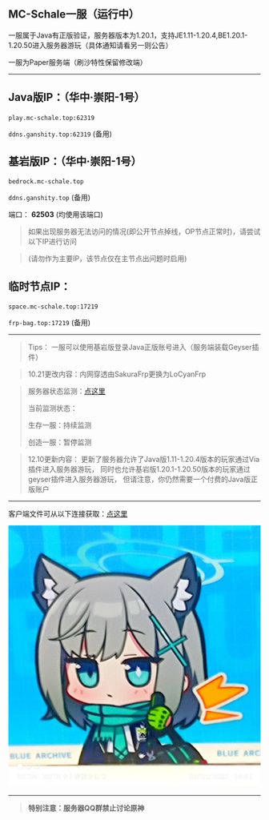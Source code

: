 ## MC-Schale一服（运行中）

一服属于Java有正版验证，服务器版本为1.20.1，支持JE1.11-1.20.4,BE1.20.1-1.20.50进入服务器游玩（具体通知请看另一则公告）

一服为Paper服务端（刷沙特性保留修改端）

---

## Java版IP：（华中·崇阳-1号）

`play.mc-schale.top:62319`

`ddns.ganshity.top:62319` (备用)

## 基岩版IP：（华中·崇阳-1号）

`bedrock.mc-schale.top`

`ddns.ganshity.top` (备用)

端口： **62503** (均使用该端口)

>如果出现服务器无法访问的情况(即公开节点掉线，OP节点正常时)，请尝试以下IP进行访问

>(请勿作为主要IP，该节点仅在主节点出问题时启用)

## 临时节点IP：
`space.mc-schale.top:17219`

`frp-bag.top:17219` (备用)

---

>Tips：
>一服可以使用基岩版登录Java正版账号进入（服务端装载Geyser插件）



>10.21更改内容：内网穿透由SakuraFrp更换为LoCyanFrp

>服务器状态监测：[点这里](https://stats.uptimerobot.com/8yWxocOXOx)
>
>当前监测状态：
>
>生存一服：持续监测
>
>创造一服：暂停监测

>12.10更新内容：
>更新了服务器允许了Java版1.11-1.20.4版本的玩家通过Via插件进入服务器游玩，
>同时也允许基岩版1.20.1-1.20.50版本的玩家通过geyser插件进入服务器游玩，
>但请注意，你仍然需要一个付费的Java版正版账户

---

客户端文件可从以下连接获取：[点这里](https://tpod14077-my.sharepoint.com/:f:/g/personal/gong1gong4_tpod14077_onmicrosoft_com/EvR5wuPmNC1Cjuo8dZnpfRsB88gQhJCEDSAAuEoX-xklSA?e=Rd73ug)


![白子点赞](./Images/白子点赞.jpg "白子点赞")

---

>**特别注意：服务器QQ群禁止讨论原神**
